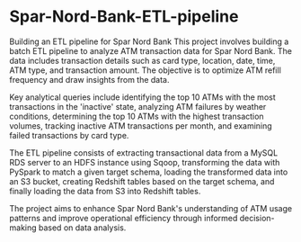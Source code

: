 # Spar-Nord-Bank-ETL-pipeline
Building an ETL pipeline for Spar Nord Bank
This project involves building a batch ETL pipeline to analyze ATM transaction data for Spar Nord Bank. The data includes transaction details such as card type, location, date, time, ATM type, and transaction amount. The objective is to optimize ATM refill frequency and draw insights from the data.

Key analytical queries include identifying the top 10 ATMs with the most transactions in the 'inactive' state, analyzing ATM failures by weather conditions, determining the top 10 ATMs with the highest transaction volumes, tracking inactive ATM transactions per month, and examining failed transactions by card type.

The ETL pipeline consists of extracting transactional data from a MySQL RDS server to an HDFS instance using Sqoop, transforming the data with PySpark to match a given target schema, loading the transformed data into an S3 bucket, creating Redshift tables based on the target schema, and finally loading the data from S3 into Redshift tables.

The project aims to enhance Spar Nord Bank's understanding of ATM usage patterns and improve operational efficiency through informed decision-making based on data analysis.
